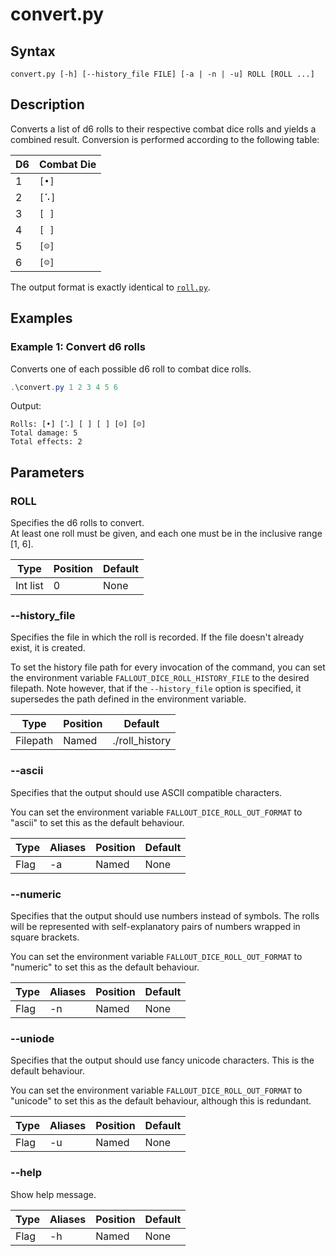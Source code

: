 # convert.py

## Syntax
```
convert.py [-h] [--history_file FILE] [-a | -n | -u] ROLL [ROLL ...]
```

## Description
Converts a list of d6 rolls to their respective combat dice rolls and yields a combined result.
Conversion is performed according to the following table:

| D6 | Combat Die |
| -- | ---------- |
|  1 | `[•]`      |
|  2 | `[⠡]`      |
|  3 | `[ ]`      |
|  4 | `[ ]`      |
|  5 | `[☺]`      |
|  6 | `[☺]`      |

The output format is exactly identical to [`roll.py`](roll.md).

## Examples

### Example 1: Convert d6 rolls
Converts one of each possible d6 roll to combat dice rolls.

```powershell
.\convert.py 1 2 3 4 5 6
```
Output:
```
Rolls: [•] [⠡] [ ] [ ] [☺] [☺]
Total damage: 5
Total effects: 2
```

## Parameters

### ROLL
Specifies the d6 rolls to convert.  
At least one roll must be given, and each one must be in the inclusive range [1, 6].

| Type      | Position | Default |
| --------- | -------- | ------- |
| Int list  | 0        | None    |

### --history_file
Specifies the file in which the roll is recorded. If the file doesn't already exist, it is created.

To set the history file path for every invocation of the command, you can set the environment 
variable `FALLOUT_DICE_ROLL_HISTORY_FILE` to the desired filepath. Note however, that if the 
`--history_file` option is specified, it supersedes the path defined in the environment variable. 

| Type      | Position | Default           |
| --------- | -------- | ----------------- |
| Filepath  | Named    | ./roll_history    |

### --ascii
Specifies that the output should use ASCII compatible characters.

You can set the environment variable `FALLOUT_DICE_ROLL_OUT_FORMAT` to "ascii" to set this as the
default behaviour. 

| Type      | Aliases | Position | Default           |
| --------- | ------- | -------- | ----------------- |
| Flag      | -a      | Named    | None              |

### --numeric
Specifies that the output should use numbers instead of symbols. The rolls will be 
represented with self-explanatory pairs of numbers wrapped in square brackets.

You can set the environment variable `FALLOUT_DICE_ROLL_OUT_FORMAT` to "numeric" to set this as the
default behaviour. 

| Type      | Aliases | Position | Default           |
| --------- | ------- | -------- | ----------------- |
| Flag      | -n      | Named    | None              |

### --uniode
Specifies that the output should use fancy unicode characters. This is the default behaviour.

You can set the environment variable `FALLOUT_DICE_ROLL_OUT_FORMAT` to "unicode" to set this as the
default behaviour, although this is redundant.

| Type      | Aliases | Position | Default           |
| --------- | ------- | -------- | ----------------- |
| Flag      | -u      | Named    | None              |


### --help
Show help message.

| Type      | Aliases | Position | Default           |
| --------- | ------- | -------- | ----------------- |
| Flag      | -h      | Named    | None              |

